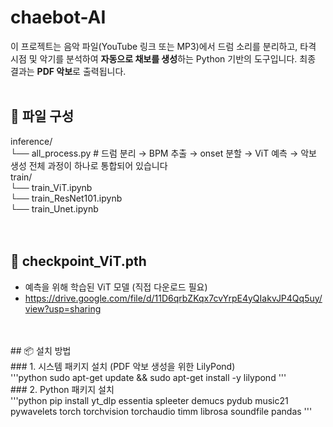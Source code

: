 # chaebot-AI
 이 프로젝트는 음악 파일(YouTube 링크 또는 MP3)에서 드럼 소리를 분리하고, 타격 시점 및 악기를 분석하여 **자동으로 채보를 생성**하는 Python 기반의 도구입니다. 최종 결과는 **PDF 악보**로 출력됩니다.
<br>
<br>
## 📁 파일 구성
inference/<br>
└── all_process.py # 드럼 분리 → BPM 추출 → onset 분할 → ViT 예측 → 악보 생성 전체 과정이 하나로 통합되어 있습니다<br>
train/<br>
└── train_ViT.ipynb<br>
└── train_ResNet101.ipynb<br>
└── train_Unet.ipynb<br>
<br>
<br>
## 🎯 checkpoint_ViT.pth
- 예측을 위해 학습된 ViT 모델 (직접 다운로드 필요)
- https://drive.google.com/file/d/11D6qrbZKqx7cvYrpE4yQIakvJP4Qq5uy/view?usp=sharing
<br>
<br>
## 📦 설치 방법
<br>
### 1. 시스템 패키지 설치 (PDF 악보 생성을 위한 LilyPond)
<br>
'''python
sudo apt-get update && sudo apt-get install -y lilypond
'''
<br>
### 2. Python 패키지 설치
<br>
'''python
pip install yt_dlp essentia spleeter demucs pydub music21 pywavelets torch torchvision torchaudio timm librosa soundfile pandas
'''
<br>
